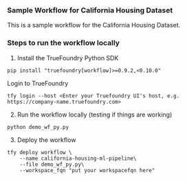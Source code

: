 ### Sample Workflow for California Housing Dataset

This is a sample workflow for the California Housing Dataset.

### Steps to run the workflow locally

1. Install the TrueFoundry Python SDK
```
pip install "truefoundry[workflow]>=0.9.2,<0.10.0"
```

Login to TrueFoundry
```
tfy login --host <Enter your Truefoundry UI's host, e.g. https://company-name.truefoundry.com>
```

2. Run the workflow locally (testing if things are working)
```
python demo_wf_py.py
```

3. Deploy the workflow
```
tfy deploy workflow \
    --name california-housing-ml-pipeline\
    --file demo_wf_py.py\
    --workspace_fqn "put your workspacefqn here"
```
